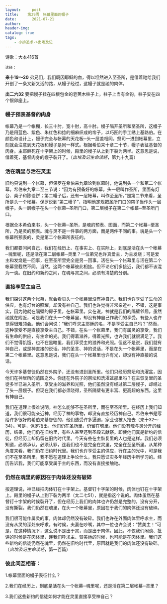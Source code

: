 ```yaml
---
layout:     post
title:    第29周　帐幕里面的幔子
date:       2021-07-21
author:     
header-img: 
catalog: true
tags:
    - 小排追求->出埃及记
---
```


诗歌：大本416首

`读经：`

**来十19～20**	弟兄们，我们既因耶稣的血，得以坦然进入至圣所，是借着祂给我们开创了一条又新又活的路，从幔子经过，这幔子就是祂的肉体。

**出二六32**	要把幔子挂在四根包金的皂荚木柱子上，柱子上当有金钩，柱子安在四个银卯座上。

### **幔子预表基督的肉身**

帐幕乃是一个帐棚，长三十肘，宽十肘，高十肘。幔子隔开圣所和至圣所，这幔子乃是用蓝色、紫色、朱红色和捻的细麻织成的帘子，以巧匠的手工绣上基路伯。在颜色和设计上，幔子完全与帐幕的天花板─头一层盖相同。祭司一进到帐幕里，立刻就会注意到天花板和幔子是同一样式。根据希伯来十章二十节，幔子表征基督的肉身。主耶稣死在十字架上的时候，殿里的幔子从上到下裂为两半。这意思是说，借着死，基督肉身的幔子裂开了。（*出埃及记生命读经*，第九十九篇）

### **活在魂里与活在灵里**

旧约只说到一个帐幕，但保罗在希伯来九章论到帐幕时，他说到头一个和第二个帐幕。希伯来九章二至三节说：“因为有预备好的帐幕，头一层叫作圣所，里面有灯台、桌子和陈设饼；第二幔子后，还有一层帐幕，叫作至圣所。”照第二节来看，圣所是头一个帐幕。保罗说到“第二幔子”，指明他定规把圣所门口的帘子当作头一层幔子。头一层幔子在头一个帐幕─圣所门口，第二层幔子在第二个帐幕─至圣所门口。

根据全本希伯来书，头一个帐幕─圣所，是魂的预表、图画，而第二个帐幕─至圣所，乃是灵的预表。魂与灵不是一件事的两方面，而是两件不同的事。魂是头一个帐幕所预表的，灵是第二个帐幕所表征的。

我们都要问问自己，我们在经历上、在事实上、在实际上，到底是活在头一个帐幕─魂里呢，还是活在第二层帐幕─灵里？一位弟兄也许真爱主，为主发烧；可是爱主和发烧是一回事，在至圣所里完全是另一回事。活在头一个帐幕里与活在第二个帐幕里截然不同。当然，这两个帐幕彼此相接。但不论它们多接近，我们都不该混为一谈。在旧约和新约之间，在魂与灵之间，必须有清楚的分别。

### **直接享受主自己**

我们探讨这两个帐幕，就会看见头一个帐幕里没有神自己。我们也许享受了生命的供应，也有灯台的照耀，却没有神自己。我们也许觉得非常亲近神，不错，这是事实，因为祂就在隔壁的房子里，在帐幕里。实在说，神就是我们的隔壁邻居。虽然祂就在附近，可是我们在头一个帐幕里，却没有神自己作我们的享受。有些人也许觉得很难领会。他们会问说：“我们呼求主耶稣的名，不是享受主自己吗？”然而，这种享受不是直接享受主自己。不错，在头一个帐幕里，我们有属灵的享受，我们有生命的供应，有生命的光。我们得着滋养，得着光照，也许我们就很满足了。我们不觉得饥饿，也不在黑暗里，我们享受主的滋养和光照。但这不是说，我们就有神自己，或是神直接的说话。神的圣言、神的说话，不是在头一个帐幕里，而是在第二个帐幕里。这意思是说，我们在头一个帐幕里也许有光，却没有神直接的说话。

今天许多基督徒仍然在外院子，还没有进到圣所里。他们只经历祭坛和洗濯盆，因他们在神居所的范围之外。你还在外院子的祭坛和洗濯盆那里吗？在主恢复里的圣徒多半已进入圣所，享受主的滋养和光照，他们虽然没有经过第二层幔子，却经过了头一层幔子。但现在我们都必须晓得，圣所隔壁有更丰富、更高超的东西。这里有神自己。

我们在道理上很难说明。神怎么能够不在圣所里，而在至圣所里。在经历上我们知道，我们很可能亲近神，经历了神的事物，却没有直接经历神自己。希伯来书是写给许多很好的希伯来基督徒的，他们遭受许多逼迫，家业也被人抢去（来十32～34）。可是，保罗指出，他们仍在圣所里，仍留在魂里。他们没有魂与灵分开的经历，结果，他们仍在旧约里，有些人甚至还到圣殿去献祭。即使他们真是新约的信徒，但经历上却仍留在旧约时代里。今天有些在主恢复里的人也是这样。我们必须知道，必须承认，必须认罪，连我们也不是完全在灵里，完全在至圣所里。从某种角度来看，我们仍在旧约时代里。我们也许享受主的供应，行在主的光中，可是我们不在至圣所里。我不愿在道理上争论什么，我只愿证实多年经历中所学习的。经历告诉我，我们可能享受属于主的东西，而没有直接接触祂。

### **仍然在魂里的原因在于肉体还没有破碎**

按道理说，神已经把肉体钉在十字架上。基督钉十字架的时候，肉体也钉在十字架上。殿里的幔子从上到下裂为两半（太二七51），就是指这个说的。肉体虽然在基督钉十字架的时候裂开了，但在经历上我们的肉体也许仍然是完整的，没有分开，没有撕裂。我们仍然在魂里，在头一个帐幕里，原因在于我们的肉体还没有破碎。

我们很可能作属灵的事，肉体却仍然没有破碎。我们也许在外面肉体里呼求主，而没有从灵的深处来呼求。有时候，夫妻在吵嘴，其中一位也许会说：“赞美主！”可是，在这种情况下，这么说不是出于灵，而是出于肉体。因此，不仅我们闲谈、批评的时候是在肉体里，连我们呼求主、赞美祂的时候，也可能是在肉体里。我们这些新约的信徒仍然在魂里，仍然在旧约时代里，原因就是我们的肉体还没有破碎。（*出埃及记生命读经*，第一百篇）

 

### **彼此问互相答：**

1.帐幕里面的幔子表征什么？

2.我们在经历上，到底是活在头一个帐幕─魂里呢，还是活在第二层帐幕─灵里？

3.我们这些新约的信徒如何才能在灵里直接享受神自己？